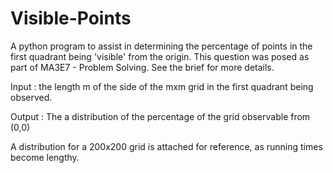 # Visible-Points
 A python program to assist in determining the percentage of points in the first quadrant being 'visible' from the origin. This question was posed as part of MA3E7 - Problem Solving. See the brief for more details.

Input : the length m of the side of the mxm grid in the first quadrant being observed.

Output : The a distribution of the percentage of the grid observable from (0,0)

A distribution for a 200x200 grid is attached for reference, as running times become lengthy.